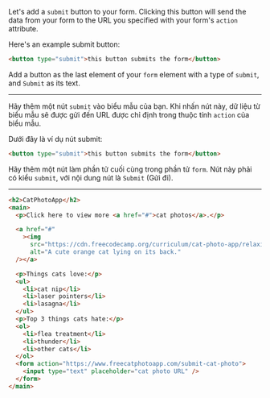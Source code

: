 Let's add a `submit` button to your form. Clicking this button will send the data from your form to the URL you specified with your form's `action` attribute.

Here's an example submit button:

```html
<button type="submit">this button submits the form</button>
```

Add a button as the last element of your `form` element with a type of `submit`, and `Submit` as its text.

---

Hãy thêm một nút `submit` vào biểu mẫu của bạn. Khi nhấn nút này, dữ liệu từ biểu mẫu sẽ được gửi đến URL được chỉ định trong thuộc tính `action` của biểu mẫu.

Dưới đây là ví dụ nút submit:

```html
<button type="submit">this button submits the form</button>
```

Hãy thêm một nút làm phần tử cuối cùng trong phần tử `form`. Nút này phải có kiểu `submit`, với nội dung nút là `Submit` (Gửi đi).

---

```html
<h2>CatPhotoApp</h2>
<main>
  <p>Click here to view more <a href="#">cat photos</a>.</p>

  <a href="#"
    ><img
      src="https://cdn.freecodecamp.org/curriculum/cat-photo-app/relaxing-cat.jpg"
      alt="A cute orange cat lying on its back."
  /></a>

  <p>Things cats love:</p>
  <ul>
    <li>cat nip</li>
    <li>laser pointers</li>
    <li>lasagna</li>
  </ul>
  <p>Top 3 things cats hate:</p>
  <ol>
    <li>flea treatment</li>
    <li>thunder</li>
    <li>other cats</li>
  </ol>
  <form action="https://www.freecatphotoapp.com/submit-cat-photo">
    <input type="text" placeholder="cat photo URL" />
  </form>
</main>
```
